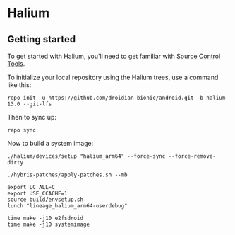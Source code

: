 Halium
======

Getting started
---------------

To get started with Halium, you'll need to get familiar with [Source Control Tools](https://source.android.com/setup/develop).

To initialize your local repository using the Halium trees, use a command like this:
```
repo init -u https://github.com/droidian-bionic/android.git -b halium-13.0 --git-lfs
```
Then to sync up:
```
repo sync
```

Now to build a system image:
```
./halium/devices/setup "halium_arm64" --force-sync --force-remove-dirty

./hybris-patches/apply-patches.sh --mb

export LC_ALL=C
export USE_CCACHE=1
source build/envsetup.sh
lunch "lineage_halium_arm64-userdebug"

time make -j10 e2fsdroid
time make -j10 systemimage
```
